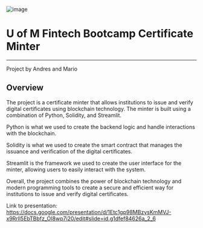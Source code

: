 ![image](https://user-images.githubusercontent.com/114365472/229661819-b3fbbd7a-5744-4077-8312-368c102d758b.png)


# U of M Fintech Bootcamp Certificate Minter
___
Project by Andres and Mario
## Overview
The project is a certificate minter that allows institutions to issue and verify digital certificates using blockchain technology. The minter is built using a combination of Python, Solidity, and Streamlit.

Python is what we used to create the backend logic and handle interactions with the blockchain.

Solidity is what we used to create the smart contract that manages the issuance and verification of the digital certificates.

Streamlit is the framework we used to create the user interface for the minter, allowing users to easily interact with the system.

Overall, the project combines the power of blockchain technology and modern programming tools to create a secure and efficient way for institutions to issue and verify digital certificates.

Link to presentation:
https://docs.google.com/presentation/d/1Etc1gp98MBzysKmMVJ-x9Rrll5EbTBbfz_OI8wp7i20/edit#slide=id.g1dfef84626a_2_6



